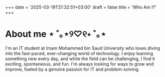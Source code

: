 +++
date = '2025-03-19T21:32:51+03:00'
draft = false
title = 'Who Am I?'
+++
# About me ⋆ ˚｡⋆୨♡୧⋆ ˚｡⋆

I'm an IT student at Imam Mohammed bin Saud University who loves diving into the fast-paced, ever-changing world of technology. I enjoy learning something new every day, and while the field can be challenging, I find it exciting, spontaneous, and fun. I'm always looking for ways to grow and improve, fueled by a genuine passion for IT and problem-solving. 
